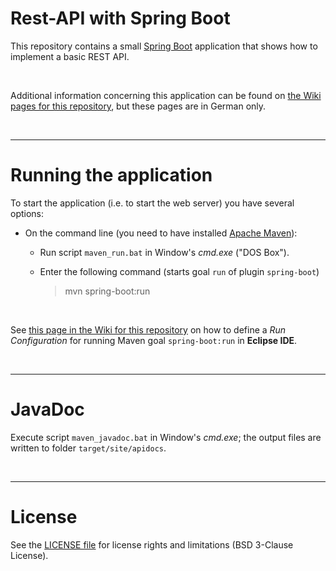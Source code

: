 # Rest-API with Spring Boot

This repository contains a small [Spring Boot](https://spring.io/projects/spring-boot) application that shows how to implement a basic REST API.

<br>

Additional information concerning this application can be found on [the Wiki pages for this repository](https://github.com/MDecker-MobileComputing/Java_RestApi_SpringBoot/wiki), but these pages are in German only.

<br>

----

# Running the application

To start the application (i.e. to start the web server) you have several options:

* On the command line (you need to have installed [Apache Maven](https://maven.apache.org/index.html)):

     * Run script `maven_run.bat` in Window's *cmd.exe* ("DOS Box").

     * Enter the following command (starts goal `run` of plugin `spring-boot`)
       > mvn spring-boot:run

  <br>

See [this page in the Wiki for this repository](https://github.com/MDecker-MobileComputing/Java_RestApi_SpringBoot/wiki/Maven-in-Eclipse)
on how to define a *Run Configuration* for running Maven goal `spring-boot:run` in **Eclipse IDE**.

<br>      

----

# JavaDoc

Execute script `maven_javadoc.bat` in Window's *cmd.exe*; the output files are written to folder `target/site/apidocs`.
	 
<br>

----
# License

See the [LICENSE file](LICENSE.md) for license rights and limitations (BSD 3-Clause License).	 